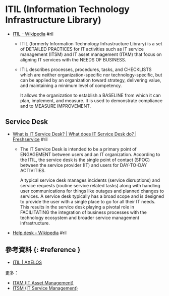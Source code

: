 # ITIL (Information Technology Infrastructure Library)

  - [ITIL \- Wikipedia](https://en.wikipedia.org/wiki/ITIL) #ril

      - ITIL (formerly Information Technology Infrastructure Library) is a set of DETAILED PRACTICES for IT activities such as IT service management (ITSM) and IT asset management (ITAM) that focus on aligning IT services with the NEEDS OF BUSINESS.

      - ITIL describes processes, procedures, tasks, and CHECKLISTS which are neither organization-specific nor technology-specific, but can be applied by an organization toward strategy, delivering value, and maintaining a minimum level of competency.

        It allows the organization to establish a BASELINE from which it can plan, implement, and measure. It is used to demonstrate compliance and to MEASURE IMPROVEMENT.

## Service Desk

  - [What is IT Service Desk? \| What does IT Service Desk do? \| Freshservice](https://freshservice.com/eu/it-service-desk-software/) #ril

      - The IT Service Desk is intended to be a primary point of ENGAGEMENT between users and an IT organization. According to the ITIL, the service desk is the single point of contact (SPOC) between the service provider (IT) and users for DAY-TO-DAY ACTIVITIES.

        A typical service desk manages incidents (service disruptions) and service requests (routine service related tasks) along with handling user communications for things like outages and planned changes to services. A service desk typically has a broad scope and is designed to provide the user with a single place to go for all their IT needs. This results in the service desk playing a pivotal role in FACILITATING the integration of business processes with the technology ecosystem and broader service management infrastructure.

  - [Help desk \- Wikipedia](https://en.wikipedia.org/wiki/Help_desk) #ril

## 參考資料 {: #reference }

  - [ITIL | AXELOS](https://www.axelos.com/best-practice-solutions/itil)

更多：

  - [ITAM (IT Asset Management)](itam.md)
  - [ITSM (IT Service Management)](itsm.md)
